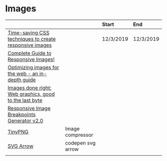 # Images

|  |  | Start | End |
| :--- | :--- | :--- | :--- |
| [Time-saving CSS techniques to create responsive images](https://medium.com/free-code-camp/time-saving-css-techniques-to-create-responsive-images-ebb1e84f90d5) |  | 12/3/2019 | 12/3/2019 |
| [Complete Guide to Responsive Images!](https://medium.com/@elad/a-complete-guide-for-responsive-images-b13db359c6c7) |  |  |  |
| [Optimizing images for the web - an in-depth guide](https://dev.to/prototyp/optimizing-images-for-the-web-an-in-depth-guide-4j7d) |  |  |  |
| [Images done right: Web graphics, good to the last byte](https://evilmartians.com/chronicles/images-done-right-web-graphics-good-to-the-last-byte-optimization-techniques) |  |  |  |
| [Responsive Image Breakpoints Generator v2.0](https://www.responsivebreakpoints.com/) |  |  |  |
| [TinyPNG](https://tinypng.com/) | Image compressor |  |  |
| [SVG Arrow](https://codepen.io/johnpdang/pen/XWWxmPq) | codepen svg arrow |  |  |
|  |  |  |  |



